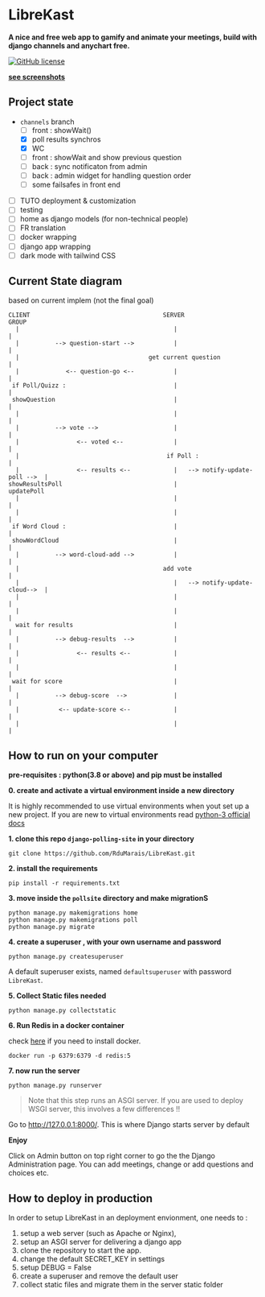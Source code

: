 # LibreKast

**A nice and free web app to gamify and animate your meetings, build with django channels and anychart free.**

[![GitHub license](https://img.shields.io/github/license/RduMarais/LibreKast)](https://github.com/RduMarais/LibreKast/blob/master/LICENSE)


[**see screenshots**](https://github.com/aahnik/django-polling_site/tree/master/ScreenShots)

## Project state

 * `channels` branch
     * [ ] front : showWait()
     * [x] poll results synchros
     * [x] WC 
     * [ ] front : showWait and show previous question
     * [ ] back : sync notificaton from admin 
     * [ ] back : admin widget for handling question order
     * [ ] some failsafes in front end
 * [ ] TUTO deployment & customization
 * [ ] testing
 * [ ] home as django models (for non-technical people)
 * [ ] FR translation
 * [ ] docker wrapping
 * [ ] django app wrapping
 * [ ] dark mode with tailwind CSS

## Current State diagram 

based on current implem (not the final goal)
```
CLIENT                                     SERVER                           GROUP
  |                                           |                               |
  |          --> question-start -->           |                               |
  |                                    get current question                   |
  |             <-- question-go <--           |                               |
 if Poll/Quizz :                              |                               |
 showQuestion                                 |                               |
  |                                           |                               |
  |          --> vote -->                     |                               |
  |                <-- voted <--              |                               |
  |                                         if Poll :                         |
  |                <-- results <--            |   --> notify-update-poll -->  |
showResultsPoll                               |                           updatePoll
  |                                           |                               |
  |                                           |                               |
 if Word Cloud :                              |                               |
 showWordCloud                                |                               |
  |          --> word-cloud-add -->           |                               |
  |                                        add vote                           |
  |                                           |   --> notify-update-cloud-->  |
  |                                           |                               |
  |                                           |                               |
  wait for results                            |                               |
  |          --> debug-results  -->           |                               |
  |                <-- results <--            |                               |
  |                                           |                               |
 wait for score                               |                               |
  |          --> debug-score  -->             |                               |
  |           <-- update-score <--            |                               |
  |                                           |                               |
```

## How to run on your computer

__pre-requisites : python(3.8 or above) and pip must be installed__ 



**0. create and activate a virtual environment inside a new directory**

It is highly recommended to use virtual environments when yout set up a new project. If you are new to virtual environments read [python-3 official docs](https://docs.python.org/3/library/venv.html) 

**1. clone this repo `django-polling-site` in your directory**

```
git clone https://github.com/RduMarais/LibreKast.git
```

**2. install the requirements**

```
pip install -r requirements.txt
```

**3. move inside the `pollsite` directory and make migrationS**

```
python manage.py makemigrations home
python manage.py makemigrations poll
python manage.py migrate
```

**4. create a superuser , with your own username and password**

```
python manage.py createsuperuser
```
A default superuser exists, named `defaultsuperuser` with password `LibreKast`.

**5. Collect Static files needed**

```
python manage.py collectstatic
```

**6. Run Redis in a docker container**

check [here](https://www.docker.com/get-started) if you need to install docker.

```
docker run -p 6379:6379 -d redis:5
```

**7. now run the server**

```
python manage.py runserver
```

> Note that this step runs an ASGI server. If you are used to deploy WSGI server, this involves a few differences !!

Go to http://127.0.0.1:8000/. This is where Django starts server by default

**Enjoy**

Click on Admin button on top right corner to go the the Django Administration page.
You can add meetings, change or add questions and choices etc.

## How to deploy in production

In order to setup LibreKast in an deployment envionment, one needs to :

 1. setup a web server (such as Apache or Nginx), 
 2. setup an ASGI server for delivering a django app 
 3. clone the repository to start the app. 
 4. change the default SECRET_KEY in settings
 5. setup DEBUG = False
 6. create a superuser and remove the default user
 7. collect static files and migrate them in the server static folder
